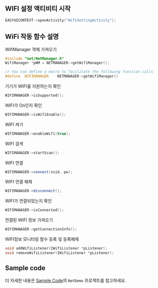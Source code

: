## WIFI 설정 액티비티 시작
```c++
EASYUICONTEXT->openActivity("WifiSettingActivity");
```

## WiFi 작동 함수 설명
WifiManager 객체 가져오기
```c++
#include "net/NetManager.h"
WifiManager *pWM = NETMANAGER->getWifiManager();

// You can define a macro to facilitate the following function calls
#define  WIFIMANAGER    NETMANAGER->getWifiManager()
```
기기가 WIFI를 지원하는지 확인
```c++
WIFIMANAGER->isSupported();
```
WIFI가 On인지 확인
```c++
WIFIMANAGER->isWifiEnable();
```
WIFI 켜기
```c++
WIFIMANAGER->enableWifi(true);
```
WIFI 검색
```c++
WIFIMANAGER->startScan();
```
WIFI 연결
```c++
WIFIMANAGER->connect(ssid, pw);
```
WIFI 연결 해제
```c++
WIFIMANAGER->disconnect();
```
WIFI가 연결되었는지 확인
```c++
WIFIMANAGER->isConnected();
```
연결된 WIFI 정보 가져오기
```c++
WIFIMANAGER->getConnectionInfo();
```
WIFI정보 모니터링 함수 등록 및 등록해제
```c++
void addWifiListener(IWifiListener *pListener);
void removeWifiListener(IWifiListener *pListener);
```
## Sample code  
더 자세한 내용은 [Sample Code](demo_download.md#demo_download)의 `NetDemo` 프로젝트를 참고하세요.